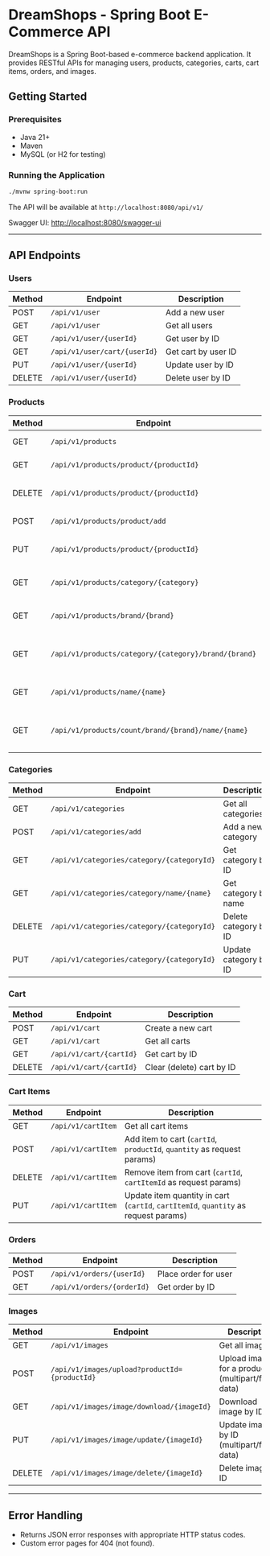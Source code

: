 # DreamShops - Spring Boot E-Commerce API

DreamShops is a Spring Boot-based e-commerce backend application. It provides RESTful APIs for managing users, products, categories, carts, cart items, orders, and images.

## Getting Started

### Prerequisites

- Java 21+
- Maven
- MySQL (or H2 for testing)

### Running the Application

```sh
./mvnw spring-boot:run
```

The API will be available at `http://localhost:8080/api/v1/`

Swagger UI: [http://localhost:8080/swagger-ui](http://localhost:8080/swagger-ui)

---

## API Endpoints

### Users

| Method | Endpoint                     | Description         |
| ------ | ---------------------------- | ------------------- |
| POST   | `/api/v1/user`               | Add a new user      |
| GET    | `/api/v1/user`               | Get all users       |
| GET    | `/api/v1/user/{userId}`      | Get user by ID      |
| GET    | `/api/v1/user/cart/{userId}` | Get cart by user ID |
| PUT    | `/api/v1/user/{userId}`      | Update user by ID   |
| DELETE | `/api/v1/user/{userId}`      | Delete user by ID   |

### Products

| Method | Endpoint                                             | Description                      |
| ------ | ---------------------------------------------------- | -------------------------------- |
| GET    | `/api/v1/products`                                   | Get all products                 |
| GET    | `/api/v1/products/product/{productId}`               | Get product by ID                |
| DELETE | `/api/v1/products/product/{productId}`               | Delete product by ID             |
| POST   | `/api/v1/products/product/add`                       | Add a new product                |
| PUT    | `/api/v1/products/product/{productId}`               | Update product by ID             |
| GET    | `/api/v1/products/category/{category}`               | Get products by category         |
| GET    | `/api/v1/products/brand/{brand}`                     | Get products by brand            |
| GET    | `/api/v1/products/category/{category}/brand/{brand}` | Get products by category & brand |
| GET    | `/api/v1/products/name/{name}`                       | Get products by name             |
| GET    | `/api/v1/products/count/brand/{brand}/name/{name}`   | Count products by brand & name   |

### Categories

| Method | Endpoint                                   | Description           |
| ------ | ------------------------------------------ | --------------------- |
| GET    | `/api/v1/categories`                       | Get all categories    |
| POST   | `/api/v1/categories/add`                   | Add a new category    |
| GET    | `/api/v1/categories/category/{categoryId}` | Get category by ID    |
| GET    | `/api/v1/categories/category/name/{name}`  | Get category by name  |
| DELETE | `/api/v1/categories/category/{categoryId}` | Delete category by ID |
| PUT    | `/api/v1/categories/category/{categoryId}` | Update category by ID |

### Cart

| Method | Endpoint                | Description               |
| ------ | ----------------------- | ------------------------- |
| POST   | `/api/v1/cart`          | Create a new cart         |
| GET    | `/api/v1/cart`          | Get all carts             |
| GET    | `/api/v1/cart/{cartId}` | Get cart by ID            |
| DELETE | `/api/v1/cart/{cartId}` | Clear (delete) cart by ID |

### Cart Items

| Method | Endpoint           | Description                                                                         |
| ------ | ------------------ | ----------------------------------------------------------------------------------- |
| GET    | `/api/v1/cartItem` | Get all cart items                                                                  |
| POST   | `/api/v1/cartItem` | Add item to cart (`cartId`, `productId`, `quantity` as request params)              |
| DELETE | `/api/v1/cartItem` | Remove item from cart (`cartId`, `cartItemId` as request params)                    |
| PUT    | `/api/v1/cartItem` | Update item quantity in cart (`cartId`, `cartItemId`, `quantity` as request params) |

### Orders

| Method | Endpoint                   | Description          |
| ------ | -------------------------- | -------------------- |
| POST   | `/api/v1/orders/{userId}`  | Place order for user |
| GET    | `/api/v1/orders/{orderId}` | Get order by ID      |

### Images

| Method | Endpoint                                      | Description                                       |
| ------ | --------------------------------------------- | ------------------------------------------------- |
| GET    | `/api/v1/images`                              | Get all images                                    |
| POST   | `/api/v1/images/upload?productId={productId}` | Upload images for a product (multipart/form-data) |
| GET    | `/api/v1/images/image/download/{imageId}`     | Download image by ID                              |
| PUT    | `/api/v1/images/image/update/{imageId}`       | Update image by ID (multipart/form-data)          |
| DELETE | `/api/v1/images/image/delete/{imageId}`       | Delete image by ID                                |

---

## Error Handling

- Returns JSON error responses with appropriate HTTP status codes.
- Custom error pages for 404 (not found).
